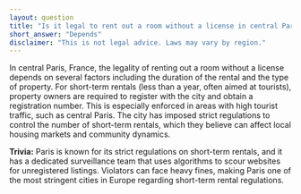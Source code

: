 ```yaml
---
layout: question
title: "Is it legal to rent out a room without a license in central Paris, France?"
short_answer: "Depends"
disclaimer: "This is not legal advice. Laws may vary by region."
---
```


In central Paris, France, the legality of renting out a room without a license depends on several factors including the duration of the rental and the type of property. For short-term rentals (less than a year, often aimed at tourists), property owners are required to register with the city and obtain a registration number. This is especially enforced in areas with high tourist traffic, such as central Paris. The city has imposed strict regulations to control the number of short-term rentals, which they believe can affect local housing markets and community dynamics.

**Trivia:** Paris is known for its strict regulations on short-term rentals, and it has a dedicated surveillance team that uses algorithms to scour websites for unregistered listings. Violators can face heavy fines, making Paris one of the most stringent cities in Europe regarding short-term rental regulations.
